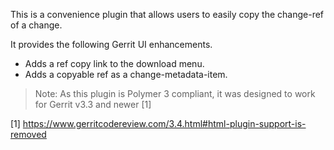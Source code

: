 This is a convenience plugin that allows users to easily copy the change-ref of a change.

It provides the following Gerrit UI enhancements.

* Adds a ref copy link to the download menu.
* Adds a copyable ref as a change-metadata-item.

> Note: As this plugin is Polymer 3 compliant,
it was designed to work for Gerrit v3.3 and newer [1]

[1] https://www.gerritcodereview.com/3.4.html#html-plugin-support-is-removed
